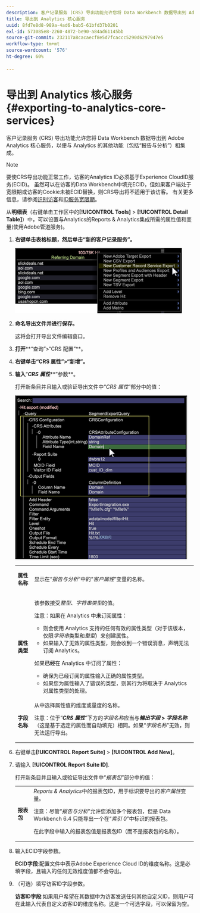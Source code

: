 ```yaml
---
description: 客户记录服务 (CRS) 导出功能允许您将 Data Workbench 数据导出到 Adobe Analytics 核心服务，以便与 Analytics 的其他功能（包括“报告与分析”）相集成。
title: 导出到 Analytics 核心服务
uuid: 8fd7e8d8-989a-4ad6-bab5-61bfd37b0201
exl-id: 573085e8-2260-4872-be90-a84ad61145bb
source-git-commit: 232117a8cacaecf8e5d7fcaccc5290d6297947e5
workflow-type: tm+mt
source-wordcount: '576'
ht-degree: 60%

---
```


# 导出到 Analytics 核心服务{#exporting-to-analytics-core-services}

客户记录服务 (CRS) 导出功能允许您将 Data Workbench 数据导出到 Adobe Analytics 核心服务，以便与 Analytics 的其他功能（包括“报告与分析”）相集成。

>[!NOTE]
>
>要使CRS导出功能正常工作，访客的Analytics ID必须基于Experience CloudID服务(ECID)。 虽然可以在访客的Data Workbench中填充ECID，但如果客户端处于宽限期或访客的Cookie未被ECID替换，则CRS导出将不适用于该访客。 有关更多信息，请参阅[识别访客](https://experienceleague.adobe.com/docs/analytics/export/analytics-data-feed/data-feed-contents/datafeeds-visid.html)和[ID服务宽限期](https://experienceleague.adobe.com/docs/id-service/using/reference/analytics-reference/grace-period.html)。

从&#x200B;**明细表**（右键单击工作区中的&#x200B;**[!UICONTROL Tools]** > **[!UICONTROL Detail Table]**）中，可以设置与Analytics的Reports &amp; Analytics集成所需的属性值和变量(使用Adobe管道服务)。

1. **右键单击表格标题，然后单击“新的客户记录服务”。**

   ![](assets/6_4_CRS.png)

1. **命名导出文件并进行保存。**

   这将会打开导出文件编辑窗口。

1. **打开****“查询”>“CRS 配置”**。
1. **右键单击“CRS 属性”>“新增”。**
1. **输入**“***CRS 属性*****”参数**。

   打开新条目并且输入或验证导出文件中“*CRS 属性*”部分中的值：

   ![](assets/6_4_CRS1.png)

   <table id="table_8156A2C66C0E41D381C31F1082CCA479"> 
    <tbody> 
      <tr> 
      <td colname="col1"> <p><b>属性名称</b> </p> </td> 
      <td colname="col2">显示在“<i>报告与分析</i>”中的“<i>客户属性</i>”变量的名称。 </td> 
      </tr> 
      <tr> 
      <td colname="col1"><b>属性类型</b> </td> 
      <td colname="col2"> <p>该参数接受<i>整型</i>、<i>字符串类型</i>的值。 </p> <p>注意：如果在 Analytics 中<b>未</b>订阅属性： <p> 
      <ul id="ul_B77BF6FDA3FB4F1BBF9380C2FD938270"> 
       <li id="li_3D099456AF6B4103B227D841C81AB936">则会使用 Analytics 支持的任何有效的属性类型（对于该版本，仅限<i>字符串</i>类型和<i>整型</i>）来创建属性。 </li> 
       <li id="li_EA1DBDB2E6BE49278C6CD6A5503EDC8A">如果输入了无效的属性类型，则会收到一个错误消息，声明无法订阅 Analytics。 </li> 
      </ul> </p> <p>如果<b>已经</b>在 Analytics 中订阅了属性： </p> <p> 
      <ul id="ul_16415B639F1C49A5AE9932C128184171"> 
       <li id="li_83C90D44FE5C4D979DEA786660C7F3EC">确保为已经订阅的属性输入正确的属性类型。 </li> 
       <li id="li_02C5024E335C4C59B4F7B0084232CC24">如果您为属性输入了错误的类型，则其行为将取决于 Analytics 对属性类型的处理。 </li> 
      </ul> </p> </p> </td> 
      </tr> 
      <tr> 
      <td colname="col1"> <p><b>字段名称</b> </p> </td> 
      <td colname="col2">从中选择属性值的维度或量度的名称。 <p>注意：位于“<i><b>CRS 属性</b></i>”下方的<i>字段名称</i>应当与<b><i>输出字段</i> &gt; <i>字段名称</i></b>（这是基于选定的属性而自动填充）相同。如果“<i>字段名称</i>”无效，则无法运行导出。 </p> </td> 
      </tr> 
    </tbody> 
   </table>

1. 右键单击&#x200B;**[!UICONTROL Report Suite]** > **[!UICONTROL Add New]**。
1. 请输入 **[!UICONTROL Report Suite ID]**.

   打开新条目并且输入或验证导出文件中“*报表包*”部分中的值：

   <table id="table_A3279CADB74C441DA2E062E2123CE9D4"> 
    <tbody> 
      <tr> 
      <td colname="col1"><b>报表包</b> </td> 
      <td colname="col2"><i>Reports &amp; Analytics</i>中的报表包ID，用于标识要导出的<i>客户属性</i>变量。 <p> <p>注意：尽管“<i>报告与分析</i>”允许您添加多个报表包，但是 Data Workbench 6.4 只能导出一个在“<i>索引 0</i>”中标识的报表包。 <p>在此字段中输入的报表包值是报表包ID（而不是报表包的名称）。 </p> </p> </p> </td> 
      </tr> 
    </tbody> 
   </table>

1. 输入ECID字段参数。

   **ECID字段**:配置文件中表示Adobe Experience Cloud ID的维度名称。这是必填字段，且输入的任何无效维度值都不会导出。

1. （可选）填写访客ID字段参数。

   **访客ID字段**:如果用户希望在其数据中为访客发送任何其他自定义ID，则用户可在此输入代表自定义访客ID的维度名称。这是一个可选字段，可以保留为空。
